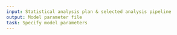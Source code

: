 ```yaml
---
input: Statistical analysis plan & selected analysis pipeline
output: Model parameter file
task: Specify model parameters
---
```

